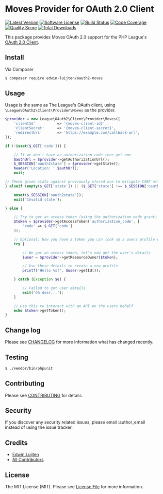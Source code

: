 # Moves Provider for OAuth 2.0 Client

[![Latest Version](https://img.shields.io/github/release/edwin-luijten/oauth2-moves.svg?style=flat)](https://github.com/Edwin-Luijten/oauth2-moves/releases)
[![Software License](https://img.shields.io/badge/license-MIT-brightgreen.svg?style=flat-square)](LICENSE.md)
[![Build Status](https://img.shields.io/travis/Edwin-Luijten/oauth2-moves/master.svg?style=flat-square)](https://travis-ci.org/Edwin-Luijten/oauth2-moves)
[![Code Coverage](https://img.shields.io/scrutinizer/coverage/g/Edwin-Luijten/oauth2-moves.svg?style=flat-square)](https://scrutinizer-ci.com/g/Edwin-Luijten/oauth2-moves/?branch=master)
[![Quality Score](https://img.shields.io/scrutinizer/g/Edwin-Luijten/oauth2-moves.svg?style=flat-square)](https://scrutinizer-ci.com/g/Edwin-Luijten/oauth2-moves/?branch=master)
[![Total Downloads](https://img.shields.io/packagist/dt/edwin-luijten/oauth2-moves.svg?style=flat-square)](https://packagist.org/packages/edwin-luijten/oauth2-moves)

This package provides Moves OAuth 2.0 support for the PHP League's [OAuth 2.0 Client](https://github.com/thephpleague/oauth2-client).

## Install

Via Composer

``` bash
$ composer require edwin-luijten/oauth2-moves
```

## Usage

Usage is the same as The League's OAuth client, using `\League\OAuth2\Client\Provider\Moves` as the provider.

``` php
$provider = new League\OAuth2\Client\Provider\Moves([
    'clientId'          => '{moves-client-id}',
    'clientSecret'      => '{moves-client-secret}',
    'redirectUri'       => 'https://example.com/callback-url',
]);

if (!isset($_GET['code'])) {

    // If we don't have an authorization code then get one
    $authUrl = $provider->getAuthorizationUrl();
    $_SESSION['oauth2state'] = $provider->getState();
    header('Location: '.$authUrl);
    exit;

// Check given state against previously stored one to mitigate CSRF attack
} elseif (empty($_GET['state']) || ($_GET['state'] !== $_SESSION['oauth2state'])) {

    unset($_SESSION['oauth2state']);
    exit('Invalid state');

} else {

    // Try to get an access token (using the authorization code grant)
    $token = $provider->getAccessToken('authorization_code', [
        'code' => $_GET['code']
    ]);

    // Optional: Now you have a token you can look up a users profile data
    try {

        // We got an access token, let's now get the user's details
        $user = $provider->getResourceOwner($token);

        // Use these details to create a new profile
        printf('Hello %s!', $user->getId());

    } catch (Exception $e) {

        // Failed to get user details
        exit('Oh dear...');
    }

    // Use this to interact with an API on the users behalf
    echo $token->getToken();
}
```

## Change log

Please see [CHANGELOG](CHANGELOG.md) for more information what has changed recently.

## Testing

``` bash
$ ./vendor/bin/phpunit
```

## Contributing

Please see [CONTRIBUTING](CONTRIBUTING.md) for details.

## Security

If you discover any security related issues, please email :author_email instead of using the issue tracker.

## Credits

- [Edwin Luijten](https://github.com/Edwin-Luijten)
- [All Contributors](https://github.com/Edwin-Luijten/oauth2-moves/graphs/contributors)

## License

The MIT License (MIT). Please see [License File](LICENSE.md) for more information.